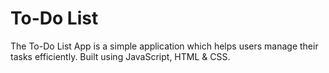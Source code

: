 # To-Do List
<p>The To-Do List App is a simple application which helps users manage their tasks efficiently. Built using JavaScript, HTML & CSS.</p>
